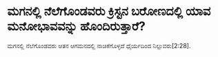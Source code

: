 # ಮಗನಲ್ಲಿ ನೆಲೆಗೊಂಡವರು ಕ್ರಿಸ್ಟನ ಬರೋಣದಲ್ಲಿ ಯಾವ ಮನೋಭಾವವನ್ನು ಹೊಂದಿರುತ್ತಾರೆ?
ಮಗನಲ್ಲಿ ನೆಲೆಗೊಂಡವರು ಆತನ ಆಗಮನದಲ್ಲಿ ನಾಚಿಕೆಗೊಳ್ಳದೆ ಧೈರ್ಯದಿಂದ ನಿಲ್ಲುವರು[2:28].

